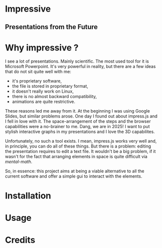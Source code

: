 # Impressive 
## Presentations from the Future

# Why impressive ? 

I see a lot of presentations. Mainly scientific. The most used tool for it is Microsoft Powerpoint. It's very powerful in reality, but there are a few ideas that do not sit quite well with me:

- it's proprietary software,
- the file is stored in proprietary format,
- it doesn't really work on Linux, 
- there is no almost backward compatibility,
- animations are quite restrictive.

These reasons led me away from it. At the beginning I was using Google Slides, but similar problems arose. 
One day I found out about impress.js and I fell in love with it.
The space-arrangement of the steps and the browser capabilities were a no-brainer to me. 
Dang, we are in 2025! I want to put stylish interactive graphs in my presentations and I love the 3D capabilites. 

Unfortunately, no such a tool exists. I mean, impress.js works very well and, in principle, you can do all of these things.
But there is a problem: editing the presentation requires to edit a text file.
It wouldn't be a big problem, if it wasn't for the fact that arranging elements in space is quite difficult via _mental-math_.

So, in essence: this project aims at being a viable alternative to all the current software and offer a simple gui to interact with the elements.


# Installation 

# Usage 

# Credits 
